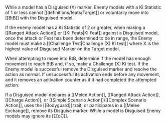 While a model has a Disguised (X) marker, Enemy models with a Ki Statistic of 1 or less cannot [[definitions/feats/Target]] or voluntarily move into [[BtB]] with the Disguised model.

If the enemy model has a Ki Statistic of 2 or greater, when making a [[Ranged Attack Action]] or [[Ki Feats|Ki Feat]] against a Disguised model, once the attack or Feat has been determined to be in range, the Enemy model must make a [[Challenge Test|Challenge (X) Ki test]] where X is the highest value of Disguised Marker on the Target model.

When attempting to move into BtB, determine if the model has enough movement to reach BtB and, if so, make a Challenge (X) Ki test.
If the Enemy model is successful remove the Disguised marker and resolve the action as normal. If unsuccessful its activation ends before any movement, and it removes an activation counter as if it had completed the attempted action.

If a Disguised model declares a [[Melee Action]], [[Ranged Attack Action]], [[Charge Action]], or [[Simple Scenario Action]]/[[Complex Scenario Action]], uses the [[Bodyguard]] trait, or participates in a [[Melee Exchange]], remove its Disguise marker.
While a model is Disguised Enemy models may ignore its [[ZoC]].